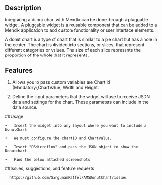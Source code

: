 ## Description

Integrating a donut chart with Mendix can be done through a pluggable widget. A pluggable widget is a reusable component that can be added to a Mendix application to add custom functionality or user interface elements.

A donut chart is a type of chart that is similar to a pie chart but has a hole in the center. The chart is divided into sections, or slices, that represent different categories or values. The size of each slice represents the proportion of the whole that it represents.

## Features

  1. Allows you to pass custom variables are Chart id (Mandatory),ChartValue, Width and Height.
  
  2. Define the input parameters that the widget will use to receive JSON data and settings for the chart. These parameters can include in the data source.
  
##Usage

    •	Insert the widget into any layout where you want to include a DonutChart
    
    •	We must configure the chartID and ChartValue.
    
    •	Insert "DSMicroflow" and pass the JSON object to show the Donutchart.
    
    •	Find the below attached screenshots

##Issues, suggestions, and feature requests

      https://github.com/SargunamRaffel/AM5DonutChart/issues




